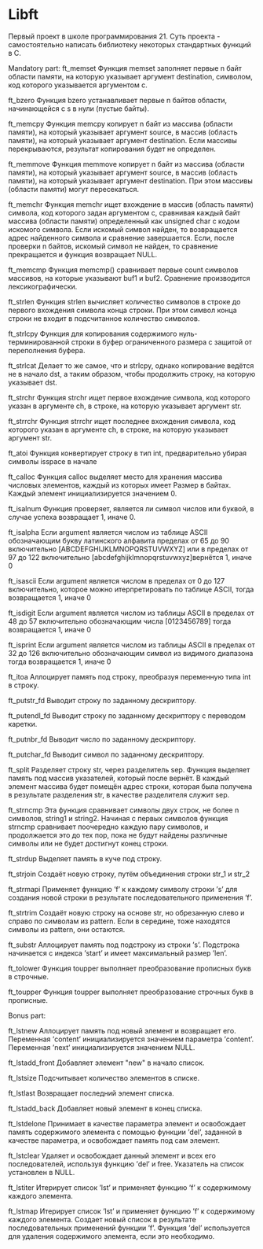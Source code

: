 # Libft
Первый проект в школе программирования 21. Суть проекта - самостоятельно написать библиотеку некоторых стандартных функций в С.

Mandatory part:
ft_memset
Функция memset заполняет первые n байт области памяти, на которую указывает аргумент destination, символом, код которого указывается аргументом c.

ft_bzero
Функция bzero устанавливает первые n байтов области, начинающейся с s в нули (пустые байты).

ft_memcpy
Функция memcpy копирует n байт из массива (области памяти), на который указывает аргумент source, в массив (область памяти), на который указывает аргумент destination. Если массивы перекрываются, результат копирования будет не определен.

ft_memmove
Функция memmove копирует n байт из массива (области памяти), на который указывает аргумент source, в массив (область памяти), на который указывает аргумент destination. При этом массивы (области памяти) могут пересекаться.

ft_memchr
Функция memchr ищет вхождение в массив (область памяти) символа, код которого задан аргументом c, сравнивая каждый байт массива (области памяти) определенный как unsigned char с кодом искомого символа. Если искомый символ найден, то возвращается адрес найденного символа и сравнение завершается. Если, после проверки n байтов, искомый символ не найден, то сравнение прекращается и функция возвращает NULL.

ft_memcmp
Функция memcmp() сравнивает первые count символов массивов, на которые указывают buf1 и buf2. Сравнение производится лексикографически.

ft_strlen
Функция strlen вычисляет количество символов в строке до первого вхождения символа конца строки. При этом символ конца строки не входит в подсчитанное количество символов.

ft_strlcpy
Функция для копирования содержимого нуль-терминированной строки в буфер ограниченного размера с защитой от переполнения буфера.

ft_strlcat
Делает то же самое, что и strlcpy, однако копирование ведётся не в начало dst, а таким образом, чтобы продолжить строку, на которую указывает dst.

ft_strchr
Функция strchr ищет первое вхождение символа, код которого указан в аргументе ch, в строке, на которую указывает аргумент str.

ft_strrchr
Функция strrchr ищет последнее вхождения символа, код которого указан в аргументе ch, в строке, на которую указывает аргумент str.

ft_atoi
Функция конвертирует строку в тип int, предварительно убирая символы isspace в начале

ft_calloc
Функция calloc выделяет место для хранения массива числовых элементов, каждый из которых имеет Размер в байтах. Каждый элемент инициализируется значением 0.

ft_isalnum
Функция проверяет, является ли символ числов или буквой, в случае успеха возвращает 1, иначе 0.

ft_isalpha
Если argument является числом из таблице ASCII обозначающим букву латинского алфавита пределах от 65 до 90 включительно [ABCDEFGHIJKLMNOPQRSTUVWXYZ] или в пределах от 97 до 122 включительно [abcdefghijklmnopqrstuvwxyz]вернётся 1, иначе 0

ft_isascii
Если argument является числом в пределах от 0 до 127 включительно, которое можно итерпретировать по таблице ASCII, тогда возвращается 1, иначе 0

ft_isdigit
Если argument является числом из таблицы ASCII в пределах от 48 до 57 включительно обозначающим числа [0123456789] тогда возвращается 1, иначе 0

ft_isprint
Если argument является числом из таблицы ASCII в пределах от 32 до 126 включительно обозначающим символ из видимого диапазона тогда возвращается 1, иначе 0

ft_itoa
Аллоцирует память под строку, преобразуя переменную типа int в строку.

ft_putstr_fd
Выводит строку по заданному дескриптору.

ft_putendl_fd
Выводит строку по заданному дескриптору с переводом каретки.

ft_putnbr_fd
Выводит число по заданному дескриптору.

ft_putchar_fd
Выводит символ по заданному дескриптору.

ft_split
Разделяет строку str, через разделитель sep. Функция выделяет память под массив указателей, который после вернёт. В каждый элемент массива будет помещён адрес строки, которая была получена в результате разделения str, в качестве разделителя служит sep.

ft_strncmp
Эта функция сравнивает символы двух строк, не более n символов, string1 и string2. Начиная с первых символов функция strncmp сравнивает поочередно каждую пару символов, и продолжается это до тех пор, пока не будут найдены различные символы или не будет достигнут конец строки.

ft_strdup
Выделяет память в куче под строку.

ft_strjoin
Создаёт новую строку, путём объединения строки str_1 и str_2

ft_strmapi
Применяет функцию ’f’ к каждому символу строки ’s’ для создания новой строки в результате последовательного применения ’f’.

ft_strtrim
Создаёт новую строку на основе str, но обрезанную слево и справо по символам из pattern. Если в середине, тоже находятся символы из pattern, они остаются.

ft_substr
Аллоцирует память под подстроку из строки ’s’. Подстрока начинается с индекса ’start’ и имеет максимальный размер ’len’.

ft_tolower
Функция toupper выполняет преобразование прописных букв в строчные.

ft_toupper
Функция toupper выполняет преобразование строчных букв в прописные.

Bonus part:

ft_lstnew
Аллоцирует память под новый элемент и возвращает его. Переменная ’content’ инициализируется значением параметра ’content’. Переменная ’next’ инициализируется значением NULL.

ft_lstadd_front
Добавляет элемент "new" в начало список.

ft_lstsize
Подсчитывает количество элементов в списке.

ft_lstlast
Возвращает последний элемент списка.

ft_lstadd_back
Добавляет новый элемент в конец списка.

ft_lstdelone
Принимает в качестве параметра элемент и освобождает память содержимого элемента с помощью функции ’del’, заданной в качестве параметра, и освобождает память под сам элемент.

ft_lstclear
Удаляет и освобождает данный элемент и всех его последователей, используя функцию ’del’ и free. Указатель на список установлен в NULL.

ft_lstiter
Итерирует список ’lst’ и применяет функцию ’f’ к содержимому каждого элемента.

ft_lstmap
Итерирует список ’lst’ и применяет функцию ’f’ к содержимому каждого элемента. Создает новый список в результате последовательных применений функции ’f’. Функция ’del’ используется для удаления содержимого элемента, если это необходимо.

